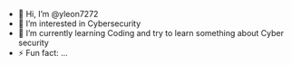 - 👋 Hi, I’m @yleon7272
- 👀 I’m interested in Cybersecurity
- 🌱 I’m currently learning Coding and try to learn something about Cyber security
- ⚡ Fun fact: ...
